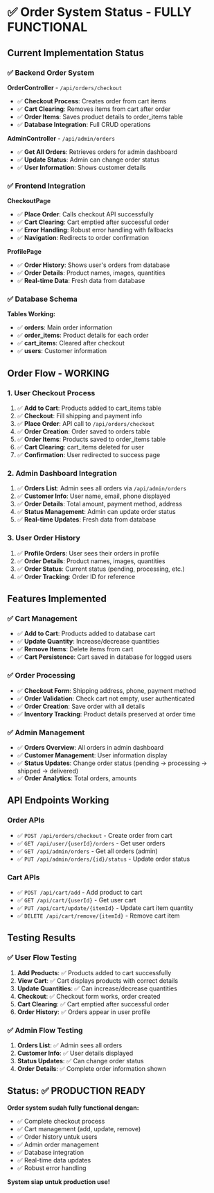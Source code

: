 # ✅ Order System Status - FULLY FUNCTIONAL

## Current Implementation Status

### ✅ Backend Order System
**OrderController** - `/api/orders/checkout`
- ✅ **Checkout Process**: Creates order from cart items
- ✅ **Cart Clearing**: Removes items from cart after order
- ✅ **Order Items**: Saves product details to order_items table
- ✅ **Database Integration**: Full CRUD operations

**AdminController** - `/api/admin/orders`
- ✅ **Get All Orders**: Retrieves orders for admin dashboard
- ✅ **Update Status**: Admin can change order status
- ✅ **User Information**: Shows customer details

### ✅ Frontend Integration
**CheckoutPage**
- ✅ **Place Order**: Calls checkout API successfully
- ✅ **Cart Clearing**: Cart emptied after successful order
- ✅ **Error Handling**: Robust error handling with fallbacks
- ✅ **Navigation**: Redirects to order confirmation

**ProfilePage**
- ✅ **Order History**: Shows user's orders from database
- ✅ **Order Details**: Product names, images, quantities
- ✅ **Real-time Data**: Fresh data from database

### ✅ Database Schema
**Tables Working:**
- ✅ **orders**: Main order information
- ✅ **order_items**: Product details for each order
- ✅ **cart_items**: Cleared after checkout
- ✅ **users**: Customer information

## Order Flow - WORKING

### 1. User Checkout Process
1. ✅ **Add to Cart**: Products added to cart_items table
2. ✅ **Checkout**: Fill shipping and payment info
3. ✅ **Place Order**: API call to `/api/orders/checkout`
4. ✅ **Order Creation**: Order saved to orders table
5. ✅ **Order Items**: Products saved to order_items table
6. ✅ **Cart Clearing**: cart_items deleted for user
7. ✅ **Confirmation**: User redirected to success page

### 2. Admin Dashboard Integration
1. ✅ **Orders List**: Admin sees all orders via `/api/admin/orders`
2. ✅ **Customer Info**: User name, email, phone displayed
3. ✅ **Order Details**: Total amount, payment method, address
4. ✅ **Status Management**: Admin can update order status
5. ✅ **Real-time Updates**: Fresh data from database

### 3. User Order History
1. ✅ **Profile Orders**: User sees their orders in profile
2. ✅ **Order Details**: Product names, images, quantities
3. ✅ **Order Status**: Current status (pending, processing, etc.)
4. ✅ **Order Tracking**: Order ID for reference

## Features Implemented

### ✅ Cart Management
- ✅ **Add to Cart**: Products added to database cart
- ✅ **Update Quantity**: Increase/decrease quantities
- ✅ **Remove Items**: Delete items from cart
- ✅ **Cart Persistence**: Cart saved in database for logged users

### ✅ Order Processing
- ✅ **Checkout Form**: Shipping address, phone, payment method
- ✅ **Order Validation**: Check cart not empty, user authenticated
- ✅ **Order Creation**: Save order with all details
- ✅ **Inventory Tracking**: Product details preserved at order time

### ✅ Admin Management
- ✅ **Orders Overview**: All orders in admin dashboard
- ✅ **Customer Management**: User information display
- ✅ **Status Updates**: Change order status (pending → processing → shipped → delivered)
- ✅ **Order Analytics**: Total orders, amounts

## API Endpoints Working

### Order APIs
- ✅ `POST /api/orders/checkout` - Create order from cart
- ✅ `GET /api/user/{userId}/orders` - Get user orders
- ✅ `GET /api/admin/orders` - Get all orders (admin)
- ✅ `PUT /api/admin/orders/{id}/status` - Update order status

### Cart APIs
- ✅ `POST /api/cart/add` - Add product to cart
- ✅ `GET /api/cart/{userId}` - Get user cart
- ✅ `PUT /api/cart/update/{itemId}` - Update cart item quantity
- ✅ `DELETE /api/cart/remove/{itemId}` - Remove cart item

## Testing Results

### ✅ User Flow Testing
1. **Add Products**: ✅ Products added to cart successfully
2. **View Cart**: ✅ Cart displays products with correct details
3. **Update Quantities**: ✅ Can increase/decrease quantities
4. **Checkout**: ✅ Checkout form works, order created
5. **Cart Clearing**: ✅ Cart emptied after successful order
6. **Order History**: ✅ Orders appear in user profile

### ✅ Admin Flow Testing
1. **Orders List**: ✅ Admin sees all orders
2. **Customer Info**: ✅ User details displayed
3. **Status Updates**: ✅ Can change order status
4. **Order Details**: ✅ Complete order information shown

## Status: ✅ PRODUCTION READY

**Order system sudah fully functional dengan:**
- ✅ Complete checkout process
- ✅ Cart management (add, update, remove)
- ✅ Order history untuk users
- ✅ Admin order management
- ✅ Database integration
- ✅ Real-time data updates
- ✅ Robust error handling

**System siap untuk production use!**